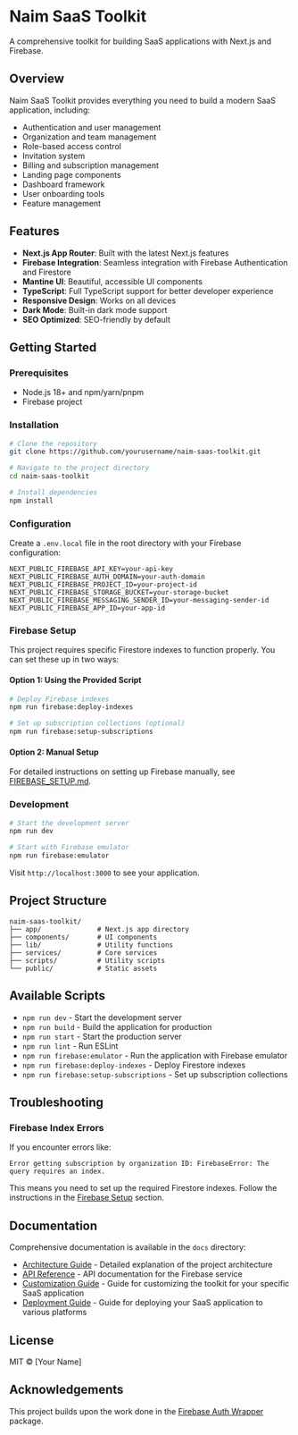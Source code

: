# Naim SaaS Toolkit

A comprehensive toolkit for building SaaS applications with Next.js and Firebase.

## Overview

Naim SaaS Toolkit provides everything you need to build a modern SaaS application, including:

- Authentication and user management
- Organization and team management
- Role-based access control
- Invitation system
- Billing and subscription management
- Landing page components
- Dashboard framework
- User onboarding tools
- Feature management

## Features

- **Next.js App Router**: Built with the latest Next.js features
- **Firebase Integration**: Seamless integration with Firebase Authentication and Firestore
- **Mantine UI**: Beautiful, accessible UI components
- **TypeScript**: Full TypeScript support for better developer experience
- **Responsive Design**: Works on all devices
- **Dark Mode**: Built-in dark mode support
- **SEO Optimized**: SEO-friendly by default

## Getting Started

### Prerequisites

- Node.js 18+ and npm/yarn/pnpm
- Firebase project

### Installation

```bash
# Clone the repository
git clone https://github.com/yourusername/naim-saas-toolkit.git

# Navigate to the project directory
cd naim-saas-toolkit

# Install dependencies
npm install
```

### Configuration

Create a `.env.local` file in the root directory with your Firebase configuration:

```
NEXT_PUBLIC_FIREBASE_API_KEY=your-api-key
NEXT_PUBLIC_FIREBASE_AUTH_DOMAIN=your-auth-domain
NEXT_PUBLIC_FIREBASE_PROJECT_ID=your-project-id
NEXT_PUBLIC_FIREBASE_STORAGE_BUCKET=your-storage-bucket
NEXT_PUBLIC_FIREBASE_MESSAGING_SENDER_ID=your-messaging-sender-id
NEXT_PUBLIC_FIREBASE_APP_ID=your-app-id
```

### Firebase Setup

This project requires specific Firestore indexes to function properly. You can set these up in two ways:

#### Option 1: Using the Provided Script

```bash
# Deploy Firebase indexes
npm run firebase:deploy-indexes

# Set up subscription collections (optional)
npm run firebase:setup-subscriptions
```

#### Option 2: Manual Setup

For detailed instructions on setting up Firebase manually, see [FIREBASE_SETUP.md](FIREBASE_SETUP.md).

### Development

```bash
# Start the development server
npm run dev

# Start with Firebase emulator
npm run firebase:emulator
```

Visit `http://localhost:3000` to see your application.

## Project Structure

```
naim-saas-toolkit/
├── app/              # Next.js app directory
├── components/       # UI components
├── lib/              # Utility functions
├── services/         # Core services
├── scripts/          # Utility scripts
└── public/           # Static assets
```

## Available Scripts

- `npm run dev` - Start the development server
- `npm run build` - Build the application for production
- `npm run start` - Start the production server
- `npm run lint` - Run ESLint
- `npm run firebase:emulator` - Run the application with Firebase emulator
- `npm run firebase:deploy-indexes` - Deploy Firestore indexes
- `npm run firebase:setup-subscriptions` - Set up subscription collections

## Troubleshooting

### Firebase Index Errors

If you encounter errors like:

```
Error getting subscription by organization ID: FirebaseError: The query requires an index.
```

This means you need to set up the required Firestore indexes. Follow the instructions in the [Firebase Setup](#firebase-setup) section.

## Documentation

Comprehensive documentation is available in the `docs` directory:

- [Architecture Guide](docs/architecture.md) - Detailed explanation of the project architecture
- [API Reference](docs/api-reference.md) - API documentation for the Firebase service
- [Customization Guide](docs/guides/customization.md) - Guide for customizing the toolkit for your specific SaaS application
- [Deployment Guide](docs/guides/deployment.md) - Guide for deploying your SaaS application to various platforms

## License

MIT © [Your Name]

## Acknowledgements

This project builds upon the work done in the [Firebase Auth Wrapper](https://github.com/yourusername/firebase-auth-wrapper) package. 